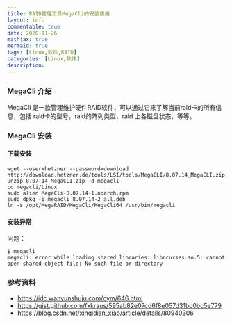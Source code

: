 ```yaml
---
title: RAID管理工具MegaCli的安装使用
layout: info
commentable: true
date: 2020-11-26
mathjax: true
mermaid: true
tags: [Linux,软件,RAID]
categories: [Linux,软件]
description: 
---
```


### MegaCli 介绍

MegaCli 是一款管理维护硬件RAID软件，可以通过它来了解当前raid卡的所有信息，包括 raid卡的型号，raid的阵列类型，raid 上各磁盘状态，等等。

<!--more-->

### MegaCli 安装

#### 下载安装

```shell
wget --user=hetzner --password=download http://download.hetzner.de/tools/LSI/tools/MegaCLI/8.07.14_MegaCLI.zip
unzip 8.07.14_MegaCLI.zip -d megacli
cd megacli/Linux
sudo alien MegaCli-8.07.14-1.noarch.rpm
sudo dpkg -i megacli_8.07.14-2_all.deb
ln -s /opt/MegaRAID/MegaCli/MegaCli64 /usr/bin/megacli
```

#### 安装异常

问题：

```
$ megacli
megacli: error while loading shared libraries: libncurses.so.5: cannot open shared object file: No such file or directory
```



### 参考资料

- https://idc.wanyunshuju.com/cym/646.html
- https://gist.github.com/fxkraus/595ab82e07cd6f8e057d31bc0bc5e779
- https://blog.csdn.net/xinqidian_xiao/article/details/80940306